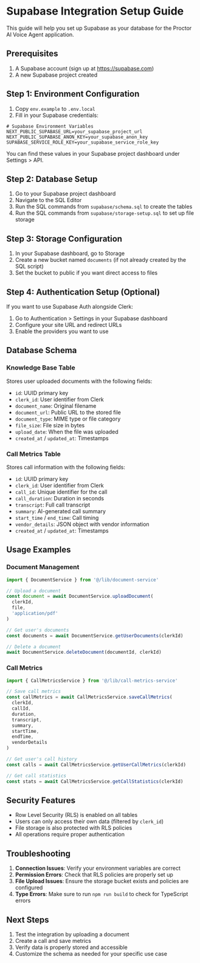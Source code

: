 # Supabase Integration Setup Guide

This guide will help you set up Supabase as your database for the Proctor AI Voice Agent application.

## Prerequisites

1. A Supabase account (sign up at https://supabase.com)
2. A new Supabase project created

## Step 1: Environment Configuration

1. Copy `env.example` to `.env.local`
2. Fill in your Supabase credentials:

```env
# Supabase Environment Variables
NEXT_PUBLIC_SUPABASE_URL=your_supabase_project_url
NEXT_PUBLIC_SUPABASE_ANON_KEY=your_supabase_anon_key
SUPABASE_SERVICE_ROLE_KEY=your_supabase_service_role_key
```

You can find these values in your Supabase project dashboard under Settings > API.

## Step 2: Database Setup

1. Go to your Supabase project dashboard
2. Navigate to the SQL Editor
3. Run the SQL commands from `supabase/schema.sql` to create the tables
4. Run the SQL commands from `supabase/storage-setup.sql` to set up file storage

## Step 3: Storage Configuration

1. In your Supabase dashboard, go to Storage
2. Create a new bucket named `documents` (if not already created by the SQL script)
3. Set the bucket to public if you want direct access to files

## Step 4: Authentication Setup (Optional)

If you want to use Supabase Auth alongside Clerk:

1. Go to Authentication > Settings in your Supabase dashboard
2. Configure your site URL and redirect URLs
3. Enable the providers you want to use

## Database Schema

### Knowledge Base Table
Stores user uploaded documents with the following fields:
- `id`: UUID primary key
- `clerk_id`: User identifier from Clerk
- `document_name`: Original filename
- `document_url`: Public URL to the stored file
- `document_type`: MIME type or file category
- `file_size`: File size in bytes
- `upload_date`: When the file was uploaded
- `created_at` / `updated_at`: Timestamps

### Call Metrics Table
Stores call information with the following fields:
- `id`: UUID primary key
- `clerk_id`: User identifier from Clerk
- `call_id`: Unique identifier for the call
- `call_duration`: Duration in seconds
- `transcript`: Full call transcript
- `summary`: AI-generated call summary
- `start_time` / `end_time`: Call timing
- `vendor_details`: JSON object with vendor information
- `created_at` / `updated_at`: Timestamps

## Usage Examples

### Document Management

```typescript
import { DocumentService } from '@/lib/document-service'

// Upload a document
const document = await DocumentService.uploadDocument(
  clerkId,
  file,
  'application/pdf'
)

// Get user's documents
const documents = await DocumentService.getUserDocuments(clerkId)

// Delete a document
await DocumentService.deleteDocument(documentId, clerkId)
```

### Call Metrics

```typescript
import { CallMetricsService } from '@/lib/call-metrics-service'

// Save call metrics
const callMetrics = await CallMetricsService.saveCallMetrics(
  clerkId,
  callId,
  duration,
  transcript,
  summary,
  startTime,
  endTime,
  vendorDetails
)

// Get user's call history
const calls = await CallMetricsService.getUserCallMetrics(clerkId)

// Get call statistics
const stats = await CallMetricsService.getCallStatistics(clerkId)
```

## Security Features

- Row Level Security (RLS) is enabled on all tables
- Users can only access their own data (filtered by `clerk_id`)
- File storage is also protected with RLS policies
- All operations require proper authentication

## Troubleshooting

1. **Connection Issues**: Verify your environment variables are correct
2. **Permission Errors**: Check that RLS policies are properly set up
3. **File Upload Issues**: Ensure the storage bucket exists and policies are configured
4. **Type Errors**: Make sure to run `npm run build` to check for TypeScript errors

## Next Steps

1. Test the integration by uploading a document
2. Create a call and save metrics
3. Verify data is properly stored and accessible
4. Customize the schema as needed for your specific use case
